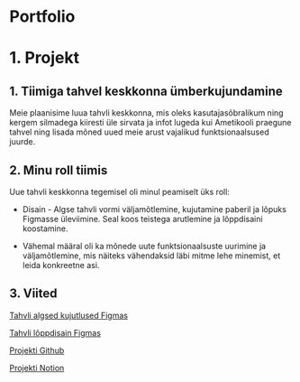 # Portfolio
# 1. Projekt

## 1. Tiimiga tahvel keskkonna ümberkujundamine

 Meie  plaanisime luua tahvli keskkonna, mis oleks kasutajasõbralikum ning kergem silmadega kiiresti üle sirvata ja infot lugeda kui Ametikooli praegune tahvel ning lisada mõned uued meie arust vajalikud funktsionaalsused juurde.

## 2. Minu roll tiimis
 Uue tahvli keskkonna tegemisel oli minul peamiselt üks roll:

 - Disain - Algse tahvli vormi väljamõtlemine, kujutamine paberil ja lõpuks Figmasse üleviimine. Seal koos teistega arutlemine ja lõppdisaini koostamine.

 - Vähemal määral oli ka mõnede uute funktsionaalsuste uurimine ja väljamõtlemine, mis näiteks vähendaksid läbi mitme lehe minemist, et leida konkreetne asi.

## 3. Viited
[Tahvli algsed kujutlused Figmas](https://www.figma.com/file/PNpnwqmn4XWvROyaY6I8Rl/tunniplaan?node-id=0%3A1)

[Tahvli lõppdisain Figmas](https://www.figma.com/file/PNpnwqmn4XWvROyaY6I8Rl/tunniplaan?node-id=30%3A2)

[Projekti Github](https://github.com/erkitammeaid/Tahvel-UI)

[Projekti Notion](https://www.notion.so/Tahvel-keskkonna-mberkujundamine-2bf245e12b724f8183197e1f66c985bb)
